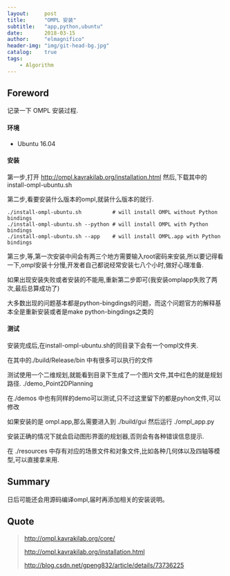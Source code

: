 ```yaml
---
layout:     post
title:      "OMPL 安装"
subtitle:   "app,python,ubuntu"
date:       2018-03-15
author:     "elmagnifico"
header-img: "img/git-head-bg.jpg"
catalog:    true
tags:
    - Algorithm
---
```


## Foreword

记录一下 OMPL 安装过程.

#### 环境

- Ubuntu 16.04

#### 安装

第一步,打开 http://ompl.kavrakilab.org/installation.html 然后,下载其中的 install-ompl-ubuntu.sh

第二步,看要安装什么版本的ompl,就装什么版本的就行.

    ./install-ompl-ubuntu.sh          # will install OMPL without Python bindings
    ./install-ompl-ubuntu.sh --python # will install OMPL with Python bindings
    ./install-ompl-ubuntu.sh --app    # will install OMPL.app with Python bindings

第三步,等,第一次安装中间会有两三个地方需要输入root密码来安装,所以要记得看一下,ompl安装十分慢,开发者自己都说经常安装七八个小时,做好心理准备.

如果出现安装失败或者安装的不能用,重新第二步即可(我安装omplapp失败了两次,最后总算成功了)

大多数出现的问题基本都是python-bingdings的问题，而这个问题官方的解释基本全是重新安装或者是make python-bingdings之类的

#### 测试

安装完成后,在install-ompl-ubuntu.sh的同目录下会有一个ompl文件夹.

在其中的./build/Release/bin 中有很多可以执行的文件

测试使用一个二维规划,就能看到目录下生成了一个图片文件,其中红色的就是规划路径.
    ./demo_Point2DPlanning

在./demos 中也有同样的demo可以测试,只不过这里留下的都是pyhon文件,可以修改

如果安装的是 ompl.app,那么需要进入到 ./build/gui 然后运行
    ./ompl_app.py

安装正确的情况下就会启动图形界面的规划器,否则会有各种错误信息提示.

在 ./resources 中存有对应的场景文件和对象文件,比如各种几何体以及四轴等模型,可以直接拿来用.

## Summary

日后可能还会用源码编译ompl,届时再添加相关的安装说明。

## Quote

> http://ompl.kavrakilab.org/core/
>
> http://ompl.kavrakilab.org/installation.html
>
> http://blog.csdn.net/gpeng832/article/details/73736225
>

